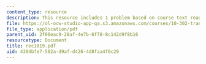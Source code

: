 ```yaml
---
content_type: resource
description: This resource includes 1 problem based on course text reading.
file: https://ol-ocw-studio-app-qa.s3.amazonaws.com/courses/10-302-transport-processes-fall-2004/4304bfe7502ad9afd4264d8faa4f6c29_rec1019.pdf
file_type: application/pdf
parent_uid: 2f06eac9-28af-4e7b-6f78-8c142d9f8b16
resourcetype: Document
title: rec1019.pdf
uid: 4304bfe7-502a-d9af-d426-4d8faa4f6c29
---
```

